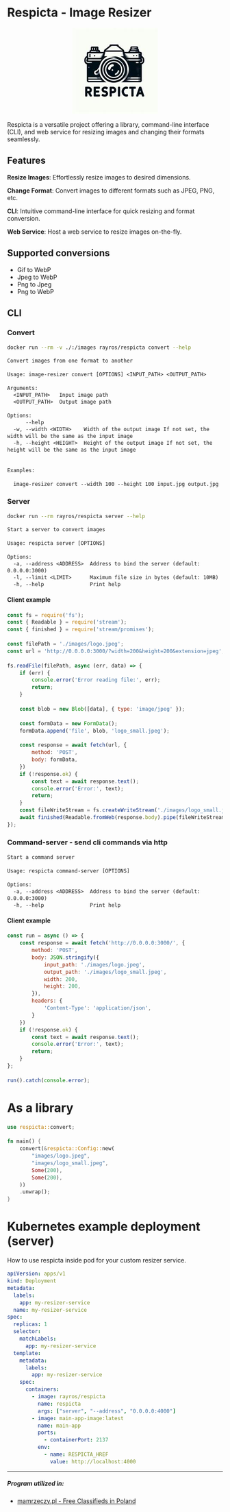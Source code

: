 # Respicta - Image Resizer

<p align="center" width="100%">
    <img src="./images/logo_small.jpeg"> 
</p>

Respicta is a versatile project offering a library, command-line interface (CLI), and web service for resizing images and changing their formats seamlessly.

## Features

**Resize Images**: Effortlessly resize images to desired dimensions.

**Change Format**: Convert images to different formats such as JPEG, PNG, etc.

**CLI**: Intuitive command-line interface for quick resizing and format conversion.

**Web Service**: Host a web service to resize images on-the-fly.

## Supported conversions 

- Gif to WebP
- Jpeg to WebP
- Png to Jpeg
- Png to WebP

## CLI

### Convert

```bash
docker run --rm -v ./:/images rayros/respicta convert --help
```

```plaintext
Convert images from one format to another

Usage: image-resizer convert [OPTIONS] <INPUT_PATH> <OUTPUT_PATH>

Arguments:
  <INPUT_PATH>   Input image path
  <OUTPUT_PATH>  Output image path

Options:
      --help             
  -w, --width <WIDTH>    Width of the output image If not set, the width will be the same as the input image
  -h, --height <HEIGHT>  Height of the output image If not set, the height will be the same as the input image


Examples:

  image-resizer convert --width 100 --height 100 input.jpg output.jpg
```

### Server

```bash
docker run --rm rayros/respicta server --help
```

```plaintext
Start a server to convert images

Usage: respicta server [OPTIONS]

Options:
  -a, --address <ADDRESS>  Address to bind the server (default: 0.0.0.0:3000)
  -l, --limit <LIMIT>      Maximum file size in bytes (default: 10MB)
  -h, --help               Print help
```

#### Client example

```javascript
const fs = require('fs');
const { Readable } = require('stream');
const { finished } = require('stream/promises');

const filePath = './images/logo.jpeg';
const url = 'http://0.0.0.0:3000/?width=200&height=200&extension=jpeg';

fs.readFile(filePath, async (err, data) => {
    if (err) {
        console.error('Error reading file:', err);
        return;
    }

    const blob = new Blob([data], { type: 'image/jpeg' });

    const formData = new FormData();
    formData.append('file', blob, 'logo_small.jpeg');

    const response = await fetch(url, {
        method: 'POST',
        body: formData,
    })
    if (!response.ok) {
        const text = await response.text();
        console.error('Error:', text);
        return;
    }
    const fileWriteStream = fs.createWriteStream('./images/logo_small.jpeg');
    await finished(Readable.fromWeb(response.body).pipe(fileWriteStream));
});
```

### Command-server - send cli commands via http

```plaintext
Start a command server

Usage: respicta command-server [OPTIONS]

Options:
  -a, --address <ADDRESS>  Address to bind the server (default: 0.0.0.0:3000)
  -h, --help               Print help
```

#### Client example

```javascript
const run = async () => {
    const response = await fetch('http://0.0.0.0:3000/', {
        method: 'POST',
        body: JSON.stringify({
            input_path: './images/logo.jpeg',
            output_path: './images/logo_small.jpeg',
            width: 200,
            height: 200,
        }),
        headers: {
            'Content-Type': 'application/json',
        }
    })
    if (!response.ok) {
        const text = await response.text();
        console.error('Error:', text);
        return;
    }
};

run().catch(console.error);
```

# As a library

```rust
use respicta::convert;

fn main() {
    convert(&respicta::Config::new(
        "images/logo.jpeg",
        "images/logo_small.jpeg",
        Some(200),
        Some(200),
    ))
    .unwrap();
}
```

# Kubernetes example deployment (server)

How to use respicta inside pod for your custom resizer service.

```yaml
apiVersion: apps/v1
kind: Deployment
metadata:
  labels:
    app: my-resizer-service
  name: my-resizer-service
spec:
  replicas: 1
  selector:
    matchLabels:
      app: my-resizer-service
  template:
    metadata:
      labels:
        app: my-resizer-service
    spec:
      containers:
        - image: rayros/respicta
          name: respicta
          args: ["server", "--address", "0.0.0.0:4000"]
        - image: main-app-image:latest
          name: main-app
          ports:
            - containerPort: 2137
          env:
            - name: RESPICTA_HREF
              value: http://localhost:4000
```

<!-- TODO Add kubernetes config example for command-server -->
<!-- TODO Add postman example -->

---

##### Program utilized in:

- [mamrzeczy.pl - Free Classifieds in Poland](https://mamrzeczy.pl)
